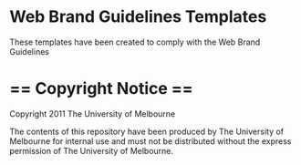 # Web Brand Guidelines Templates

These templates have been created to comply with the Web Brand Guidelines



== Copyright Notice == 
======================

Copyright 2011 The University of Melbourne

The contents of this repository have been produced by The University of Melbourne for internal use and must not be distributed without the express permission of The University of Melbourne. 